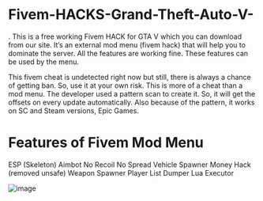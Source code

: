 # Fivem-HACKS-Grand-Theft-Auto-V-
.
This is a free working Fivem HACK for GTA V which you can download from our site. It’s an external mod menu (fivem hack) that will help you to dominate the server. All the features are working fine. These features can be used by the menu.

This fivem cheat is undetected right now but still, there is always a chance of getting ban. So, use it at your own risk. This is more of a cheat than a mod menu. The developer used a pattern scan to create it. So, it will get the offsets on every update automatically. Also because of the pattern, it works on SC and Steam versions, Epic Games.

# Features of Fivem Mod Menu

ESP (Skeleton)
Aimbot
No Recoil
No Spread
Vehicle Spawner
Money Hack (removed unsafe)
Weapon Spawner
Player List
Dumper
Lua Executor

![image](https://github.com/user-attachments/assets/743ffa25-91c2-49ec-94fd-5ed659f283d4)
